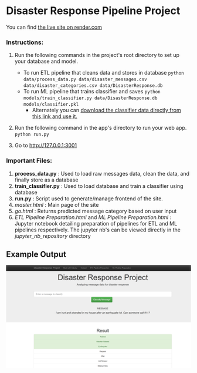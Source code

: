 # Disaster Response Pipeline Project

You can find [the live site on render.com](https://disaster-repository-webpage.onrender.com/)

### Instructions:
1. Run the following commands in the project's root directory to set up your database and model.

    - To run ETL pipeline that cleans data and stores in database 
        `python data/process_data.py data/disaster_messages.csv data/disaster_categories.csv data/DisasterResponse.db`
    - To run ML pipeline that trains classifier and saves 
        `python models/train_classifier.py data/DisasterResponse.db models/classifier.pkl`
		- Alternately you can [download the classifier data directly from this link and use it.](https://drive.proton.me/urls/QSME3S6WRR#tznjH1e2KwgX)

2. Run the following command in the app's directory to run your web app.
    `python run.py`

3. Go to  http://127.0.0.1:3001

### Important Files:
1. **process_data.py** : Used to load raw messages data, clean the data, and finally store as a database
2. **train_classifier.py** : Used to load database and train a classifier using database
3. **run.py** : Script used to generate/manage frontend of the site.
4. *master.html* : Main page of the site
5. *go.html* : Returns predicted message category based on user input
6. *ETL Pipeline Preparation.html* and *ML Pipeline Preparation.html* : Jupyter notebook detailing preparation of pipelines for ETL and ML pipelines respectively. The jupyter nb's can be viewed directly in the *jupyter_nb_repository* directory

## Example Output
![webpage](https://github.com/AayushSo/disaster-repository-webpage/blob/main/project_test_msg.png?raw=True)



